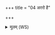 +++
title = "04 अररो है"

+++
<details><summary>मूलम् (WS)</summary>

अररो है शतमद्य गवां भक्षीय शतमजानां शतमवीनांशतमश्वानां शतं पुरुषाणाम् ।  
तत्रापि भक्षीयामुमामुष्यायणममुष्याः पुत्रम् ॥ ४ ॥
</details>